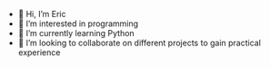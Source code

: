 - 👋 Hi, I’m Eric
- 👀 I’m interested in programming
- 🌱 I’m currently learning Python
- 💞️ I’m looking to collaborate on different projects to gain practical experience


<!---
AshiSan/AshiSan is a ✨ special ✨ repository because its `README.md` (this file) appears on your GitHub profile.
You can click the Preview link to take a look at your changes.
--->
